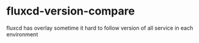 # fluxcd-version-compare
fluxcd has overlay sometime it hard to follow version of all service in each environment
